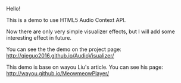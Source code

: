 Hello!

This is a demo to use HTML5 Audio Context API.

Now there are only very simple visualizer effects, but I will add some interesting effect in future.

You can see the the demo on the project page: http://qieguo2016.github.io/AudioVisualizer/

This demo is base on wayou Liu's article. You can see his page: http://wayou.github.io/MeowmeowPlayer/


